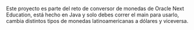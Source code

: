 Este proyecto es parte del reto de conversor de monedas de Oracle Next Education, está hecho en Java y solo debes correr el main para usarlo, cambia distintos tipos de monedas latinoamericanas a dólares y viceversa.
